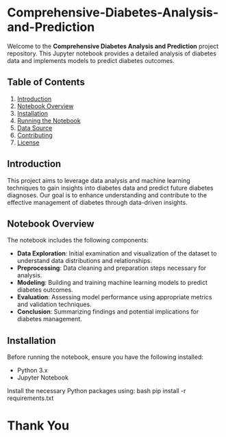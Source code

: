 # Comprehensive-Diabetes-Analysis-and-Prediction

Welcome to the **Comprehensive Diabetes Analysis and Prediction** project repository. This Jupyter notebook provides a detailed analysis of diabetes data and implements models to predict diabetes outcomes.

## Table of Contents
1. [Introduction](#introduction)
2. [Notebook Overview](#notebook-overview)
3. [Installation](#installation)
4. [Running the Notebook](#running-the-notebook)
5. [Data Source](#data-source)
6. [Contributing](#contributing)
7. [License](#license)

## Introduction

This project aims to leverage data analysis and machine learning techniques to gain insights into diabetes data and predict future diabetes diagnoses. Our goal is to enhance understanding and contribute to the effective management of diabetes through data-driven insights.

## Notebook Overview

The notebook includes the following components:
- **Data Exploration**: Initial examination and visualization of the dataset to understand data distributions and relationships.
- **Preprocessing**: Data cleaning and preparation steps necessary for analysis.
- **Modeling**: Building and training machine learning models to predict diabetes outcomes.
- **Evaluation**: Assessing model performance using appropriate metrics and validation techniques.
- **Conclusion**: Summarizing findings and potential implications for diabetes management.

## Installation

Before running the notebook, ensure you have the following installed:
- Python 3.x
- Jupyter Notebook

Install the necessary Python packages using:
bash
pip install -r requirements.txt


# Thank You
